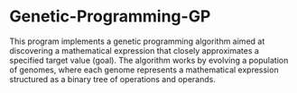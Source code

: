 # Genetic-Programming-GP

This program implements a genetic programming algorithm aimed at discovering a mathematical expression that closely approximates a specified target value (goal). The algorithm works by evolving a population of genomes, where each genome represents a mathematical expression structured as a binary tree of operations and operands.
